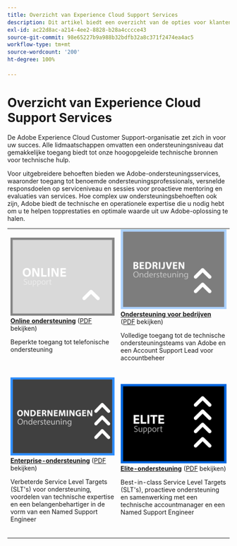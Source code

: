 ```yaml
---
title: Overzicht van Experience Cloud Support Services
description: Dit artikel biedt een overzicht van de opties voor klantenondersteuning voor Adobe Experience Cloud. Tot deze opties behoren Online, Bedrijven, Enterprise en Elite.
exl-id: ac22d8ac-a214-4ee2-8828-b28a4cccce43
source-git-commit: 98e65227b9a988b32bdfb32a8c371f2474ea4ac5
workflow-type: tm+mt
source-wordcount: '200'
ht-degree: 100%

---
```


# Overzicht van Experience Cloud Support Services

De Adobe Experience Cloud Customer Support-organisatie zet zich in voor uw succes. Alle lidmaatschappen omvatten een ondersteuningsniveau dat gemakkelijke toegang biedt tot onze hoogopgeleide technische bronnen voor technische hulp.

Voor uitgebreidere behoeften bieden we Adobe-ondersteuningsservices, waaronder toegang tot benoemde ondersteuningsprofessionals, versnelde responsdoelen op serviceniveau en sessies voor proactieve mentoring en evaluaties van services. Hoe complex uw ondersteuningsbehoeften ook zijn, Adobe biedt de technische en operationele expertise die u nodig hebt om u te helpen topprestaties en optimale waarde uit uw Adobe-oplossing te halen.

<table style="table-layout:fixed">
<tr>
  <td>
    <a href="online.md">
    <img alt="Online" src="assets/OnlineSupportThumbnail.png"/>
    </a>
    <div>
    <a href="online.md"><strong>Online ondersteuning</strong></a> (<a href="assets/OnlineSupportDatasheet.pdf" target="_blank">PDF</a> bekijken)
    </div>
    <p>Beperkte toegang tot telefonische ondersteuning</p>
    <br>
  </td>
  <td>
    <a href="business.md">
      <img alt="Bedrijven" src="assets/BusinessSupportThumbnail.png">
    </a>
    <div>
    <a href="business.md"><strong>Ondersteuning voor bedrijven</strong></a> (<a href="assets/BusinessSupportDatasheet.pdf" target="_blank">PDF</a> bekijken)
    </div>
    <p>Volledige toegang tot de technische ondersteuningsteams van Adobe en een Account Support Lead voor accountbeheer</p>
    <br>
  </td>
</tr>
<tr>
  <td>
    <a href="enterprise.md">
    <img alt="Enterprise" src="assets/EnterpriseSupportThumbnail.png"/>
    </a>
    <div>
    <a href="enterprise.md"><strong>Enterprise-ondersteuning</strong></a> (<a href="assets/EnterpriseSupportDatasheet.pdf" target="_blank">PDF</a> bekijken)
    </div>
    <p>Verbeterde Service Level Targets (SLT's) voor ondersteuning, voordelen van technische expertise en een belangenbehartiger in de vorm van een Named Support Engineer</p>
    <br>
  </td>
  <td>
    <a href="elite.md">
      <img alt="Elite" src="assets/EliteSupportThumbnail.png">
    </a>
    <div>
    <a href="elite.md"><strong>Elite-ondersteuning</strong></a> (<a href="assets/EliteSupportDatasheet.pdf" target="_blank">PDF</a> bekijken)
    </div>
    <p>Best-in-class Service Level Targets (SLT's), proactieve ondersteuning en samenwerking met een technische accountmanager en een Named Support Engineer</p>
    <br>
  </td>
</tr>
</table>
